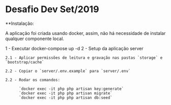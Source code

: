# Desafio Dev Set/2019

**Instalação:

A aplicação foi criada usando docker, assim, não há necessidade de instalar qualquer componente local.

1 - Executar docker-compose up -d
2 - Setup da aplicação server

	2.1 - Aplicar permissões de leitura e gravação nas pastas `storage` e `bootstrap/cache`
	
	2.2 - Copiar o `server/.env.example` para `server/.env`
	
	2.2 - Rodar os comandos:
	
		  `docker exec -it php php artisan key:generate`
		  `docker exec -it php php artisan migrate`
		  `docker exec -it php php artisan db:seed`
		  
